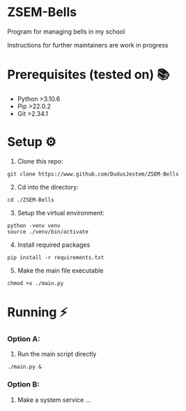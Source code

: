 # ZSEM-Bells
Program for managing bells in my school

Instructions for further maintainers are work in progress

# Prerequisites (tested on) 📚
- Python >3.10.6
- Pip >22.0.2
- Git >2.34.1

# Setup ⚙️
1. Clone this repo:
```
git clone https://www.github.com/DudusJestem/ZSEM-Bells
```
2. Cd into the directory:
```
cd ./ZSEM-Bells
```
3. Setup the virtual environment:
```
python -venv venv
source ./venv/bin/activate
```
4. Install required packages
```
pip install -r requirements.txt
```
5. Make the main file executable 
```
chmod +x ./main.py
```

# Running ⚡
### Option A:
1. Run the main script directly
```
./main.py &
```
### Option B:
1. Make a system service
... 
